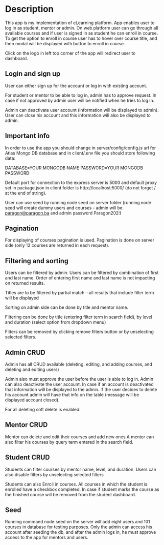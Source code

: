 # Description

This app is my implementation of eLearning platform. App enables user to log in as student, mentor or admin. On web platform user can go through all available courses and if user is signed in as student he can enroll in course. To get the option to enroll in course user has to hover over course title, and then modal will be displayed with button to enroll in course.

Click on the logo in left top corner of the app will redirect user to dashboard. 

## Login and sign up

User can either sign up for the account or log in with existing account.

For student or mentor to be able to log in, admin has to approve request. In case if not approved by admin user will be notified when he tries to log in.

Admin can deactivate user account (information will be displayed to admin). User can close his account and this information will also be displayed to admin.
## Important info

In order to use the app you should change in server/config/config.js url for Atlas Mongo DB database and in client/.env file you should store following data:

DATABASE=YOUR MONGODB NAME
PASSWORD=YOUR MONGODB PASSWORD

Default port for connection to the express server is 5000 and default proxy set in package.json in client folder is http://localhost:5000/ (do not forget / at the end of string).

User can use seed by running node seed on server folder (running node seed will create dummy users and courses - admin will be paragon@paragon.ba and admin password Paragon202!)
## Pagination

For displaying of courses pagination is used. Pagination is done on server side (only 12 courses are returned in each request).
## Filtering and sorting

Users can be filtered by admin. Users can be filtered by combination of first and last name. Order of entering first name and last name is not impacting on returned results.

Titles are to be filtered by partial match – all results that include filter term will be displayed

Sorting on admin side can be done by title and mentor name.

Filtering can be done by title (entering filter term in search field), by level and duration (select option from dropdown menu)

Filters can be removed by clicking remove filters button or by unselecting selected filters.

## Admin CRUD

Admin has all CRUD available (deleting, editing, and adding courses, and deleting and editing users)

Admin also must approve the user before the user is able to log in. Admin can also deactivate the user account. In case if an account is deactivated that information will be displayed to the admin. If the user decides to delete his account admin will have that info on the table (message will be displayed account closed).

For all deleting soft delete is enabled.
## Mentor CRUD 

Mentor can delete and edit their courses and add new ones.A mentor can also filter his courses by query term entered in the search field.
## Student CRUD

Students can filter courses by mentor name, level, and duration. Users can also disable filters by unselecting selected filters

Students can also Enroll in courses. All courses in which the student is enrolled have a checkbox completed. In case if student marks the course as the finished course will be removed from the student dashboard.

## Seed

Running command node seed on the server will add eight users and 101 courses in database for testing purposes. Only the admin can access his account after seeding the db, and after the admin logs in, he must approve access to the app for mentors and users.


